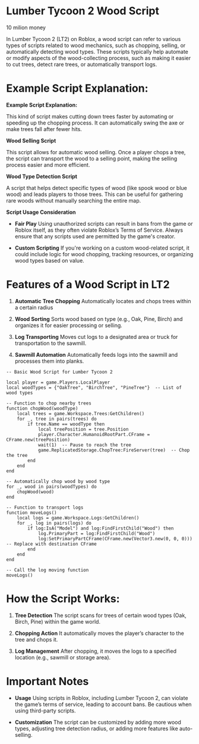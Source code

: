 # Lumber Tycoon 2 Wood Script
10 milion money


In Lumber Tycoon 2 (LT2) on Roblox, a wood script can refer to various types of scripts related to
wood mechanics, such as chopping, selling, or automatically detecting wood types. These scripts
typically help automate or modify aspects of the wood-collecting process, such as making it easier to
cut trees, detect rare trees, or automatically transport logs.

# Example Script Explanation:

**Example Script Explanation:**

This kind of script makes cutting down trees faster by automating or speeding up the chopping
process. It can automatically swing the axe or make trees fall after fewer hits.

**Wood Selling Script**

This script allows for automatic wood selling. Once a player chops a tree, the script can transport
the wood to a selling point, making the selling process easier and more efficient.

**Wood Type Detection Script**

A script that helps detect specific types of wood (like spook wood or blue wood) and leads
players to those trees. This can be useful for gathering rare woods without manually searching
the entire map.

**Script Usage Consideration**

- **Fair Play**  Using unauthorized scripts can result in bans from the game or Roblox itself, as they
often violate Roblox’s Terms of Service. Always ensure that any scripts used are permitted by the
game's creator.

- **Custom Scripting** If you're working on a custom wood-related script, it could include logic for
wood chopping, tracking resources, or organizing wood types based on value.

# Features of a Wood Script in LT2

1. **Automatic Tree Chopping** Automatically locates and chops trees within a certain radius
   
2. **Wood Sorting** Sorts wood based on type (e.g., Oak, Pine, Birch) and organizes it for easier
   processing or selling.
   
3. **Log Transporting** Moves cut logs to a designated area or truck for transportation to the
sawmill.

4. **Sawmill Automation** Automatically feeds logs into the sawmill and processes them into planks.




```
-- Basic Wood Script for Lumber Tycoon 2

local player = game.Players.LocalPlayer
local woodTypes = {"OakTree", "BirchTree", "PineTree"}  -- List of wood types

-- Function to chop nearby trees
function chopWood(woodType)
    local trees = game.Workspace.Trees:GetChildren()
    for _, tree in pairs(trees) do
        if tree.Name == woodType then
            local treePosition = tree.Position
            player.Character.HumanoidRootPart.CFrame = CFrame.new(treePosition)
            wait(1)  -- Pause to reach the tree
            game.ReplicatedStorage.ChopTree:FireServer(tree)  -- Chop the tree
        end
    end
end

-- Automatically chop wood by wood type
for _, wood in pairs(woodTypes) do
    chopWood(wood)
end

-- Function to transport logs
function moveLogs()
    local logs = game.Workspace.Logs:GetChildren()
    for _, log in pairs(logs) do
        if log:IsA("Model") and log:FindFirstChild("Wood") then
            log.PrimaryPart = log:FindFirstChild("Wood")
            log:SetPrimaryPartCFrame(CFrame.new(Vector3.new(0, 0, 0)))  -- Replace with destination CFrame
        end
    end
end

-- Call the log moving function
moveLogs()
```


# How the Script Works:

1. **Tree Detection** The script scans for trees of certain wood types (Oak, Birch, Pine) within the
game world.

2. **Chopping Action** It automatically moves the player’s character to the tree and chops it.

3. **Log Management** After chopping, it moves the logs to a specified location (e.g., sawmill or
storage area).

# Important Notes

- **Usage** Using scripts in Roblox, including Lumber Tycoon 2, can violate the game’s terms of
service, leading to account bans. Be cautious when using third-party scripts.

- **Customization** The script can be customized by adding more wood types, adjusting tree
detection radius, or adding more features like auto-selling.
